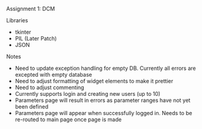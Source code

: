 Assignment 1: DCM

Libraries
- tkinter
- PIL (Later Patch)
- JSON


Notes
- Need to update exception handling for empty DB. Currently all errors are excepted with empty database
- Need to adjust formatting of widget elements to make it prettier
- Need to adjust commenting
- Currently supports login and creating new users (up to 10)
- Parameters page will result in errors as parameter ranges have not yet been defined
- Parameters page will appear when successfully logged in. Needs to be re-routed to main page once page is made
